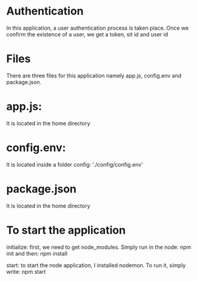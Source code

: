 # Authentication
In this application, a user authentication process is taken place.
Once we confirm the existence of a user, we get a token, sit id and user id

# Files
There are three files for this application namely app.js, config.env and package.json.

# app.js: 
It is located in the home directory

# config.env: 
It is located inside a folder config: './config/config.env'

# package.json
It is located in the home directory

# To start the application 
initialize: first, we need to get node_modules. Simply run in the node: npm init and then: npm install

start: to start the node application, I installed nodemon. To run it, simply write: npm start
